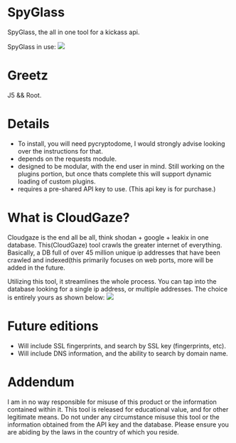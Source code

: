 # SpyGlass
SpyGlass, the all in one tool for a kickass api.

SpyGlass in use:
![](https://github.com/oldkingcone/SpyGlass/blob/main/images/dashboard.png?raw=true)

# Greetz

J5 && Root.

# Details

- To install, you will need pycryptodome, I would strongly advise looking over the instructions for that. 
- depends on the requests module.
- designed to be modular, with the end user in mind. Still working on the plugins portion, but once thats complete this will support dynamic loading of custom plugins.
- requires a pre-shared API key to use. (This api key is for purchase.)

# What is CloudGaze?

Cloudgaze is the end all be all, think shodan + google + leakix in one database. This(CloudGaze) tool crawls the greater internet of everything. Basically, a DB full of over 45 million unique ip addresses that have been crawled and indexed(this primarily focuses on web ports, more will be added in the future.

Utilizing this tool, it streamlines the whole process. You can tap into the database looking for a single ip address, or multiple addresses. The choice is entirely yours as shown below:
![](https://github.com/oldkingcone/SpyGlass/blob/main/images/data_returned_by_cg.png?raw=true)


# Future editions
- Will include SSL fingerprints, and search by SSL key (fingerprints, etc).
- Will include DNS information, and the ability to search by domain name.


# Addendum
I am in no way responsible for misuse of this product or the information contained within it. This tool is released for educational value, and for other legitimate means. Do not under any circumstance misuse this tool or the information obtained from the API key and the database. Please ensure you are abiding by the laws in the country of which you reside.


